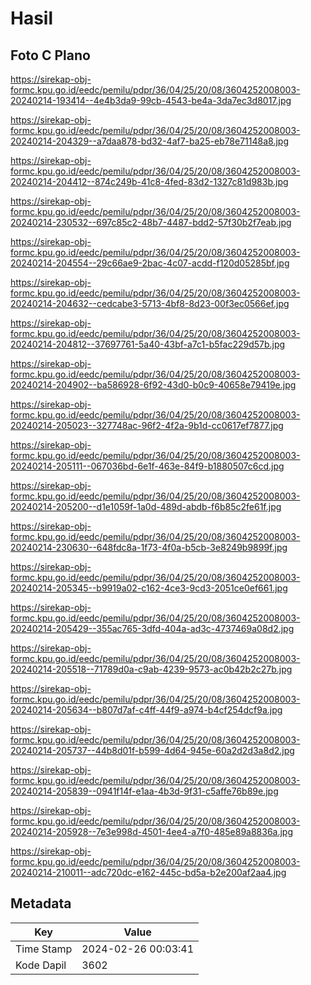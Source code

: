 # Hasil

## Foto C Plano

https://sirekap-obj-formc.kpu.go.id/eedc/pemilu/pdpr/36/04/25/20/08/3604252008003-20240214-193414--4e4b3da9-99cb-4543-be4a-3da7ec3d8017.jpg

https://sirekap-obj-formc.kpu.go.id/eedc/pemilu/pdpr/36/04/25/20/08/3604252008003-20240214-204329--a7daa878-bd32-4af7-ba25-eb78e71148a8.jpg

https://sirekap-obj-formc.kpu.go.id/eedc/pemilu/pdpr/36/04/25/20/08/3604252008003-20240214-204412--874c249b-41c8-4fed-83d2-1327c81d983b.jpg

https://sirekap-obj-formc.kpu.go.id/eedc/pemilu/pdpr/36/04/25/20/08/3604252008003-20240214-230532--697c85c2-48b7-4487-bdd2-57f30b2f7eab.jpg

https://sirekap-obj-formc.kpu.go.id/eedc/pemilu/pdpr/36/04/25/20/08/3604252008003-20240214-204554--29c66ae9-2bac-4c07-acdd-f120d05285bf.jpg

https://sirekap-obj-formc.kpu.go.id/eedc/pemilu/pdpr/36/04/25/20/08/3604252008003-20240214-204632--cedcabe3-5713-4bf8-8d23-00f3ec0566ef.jpg

https://sirekap-obj-formc.kpu.go.id/eedc/pemilu/pdpr/36/04/25/20/08/3604252008003-20240214-204812--37697761-5a40-43bf-a7c1-b5fac229d57b.jpg

https://sirekap-obj-formc.kpu.go.id/eedc/pemilu/pdpr/36/04/25/20/08/3604252008003-20240214-204902--ba586928-6f92-43d0-b0c9-40658e79419e.jpg

https://sirekap-obj-formc.kpu.go.id/eedc/pemilu/pdpr/36/04/25/20/08/3604252008003-20240214-205023--327748ac-96f2-4f2a-9b1d-cc0617ef7877.jpg

https://sirekap-obj-formc.kpu.go.id/eedc/pemilu/pdpr/36/04/25/20/08/3604252008003-20240214-205111--067036bd-6e1f-463e-84f9-b1880507c6cd.jpg

https://sirekap-obj-formc.kpu.go.id/eedc/pemilu/pdpr/36/04/25/20/08/3604252008003-20240214-205200--d1e1059f-1a0d-489d-abdb-f6b85c2fe61f.jpg

https://sirekap-obj-formc.kpu.go.id/eedc/pemilu/pdpr/36/04/25/20/08/3604252008003-20240214-230630--648fdc8a-1f73-4f0a-b5cb-3e8249b9899f.jpg

https://sirekap-obj-formc.kpu.go.id/eedc/pemilu/pdpr/36/04/25/20/08/3604252008003-20240214-205345--b9919a02-c162-4ce3-9cd3-2051ce0ef661.jpg

https://sirekap-obj-formc.kpu.go.id/eedc/pemilu/pdpr/36/04/25/20/08/3604252008003-20240214-205429--355ac765-3dfd-404a-ad3c-4737469a08d2.jpg

https://sirekap-obj-formc.kpu.go.id/eedc/pemilu/pdpr/36/04/25/20/08/3604252008003-20240214-205518--71789d0a-c9ab-4239-9573-ac0b42b2c27b.jpg

https://sirekap-obj-formc.kpu.go.id/eedc/pemilu/pdpr/36/04/25/20/08/3604252008003-20240214-205634--b807d7af-c4ff-44f9-a974-b4cf254dcf9a.jpg

https://sirekap-obj-formc.kpu.go.id/eedc/pemilu/pdpr/36/04/25/20/08/3604252008003-20240214-205737--44b8d01f-b599-4d64-945e-60a2d2d3a8d2.jpg

https://sirekap-obj-formc.kpu.go.id/eedc/pemilu/pdpr/36/04/25/20/08/3604252008003-20240214-205839--0941f14f-e1aa-4b3d-9f31-c5affe76b89e.jpg

https://sirekap-obj-formc.kpu.go.id/eedc/pemilu/pdpr/36/04/25/20/08/3604252008003-20240214-205928--7e3e998d-4501-4ee4-a7f0-485e89a8836a.jpg

https://sirekap-obj-formc.kpu.go.id/eedc/pemilu/pdpr/36/04/25/20/08/3604252008003-20240214-210011--adc720dc-e162-445c-bd5a-b2e200af2aa4.jpg


## Metadata

| Key        | Value               |
| ---------- | ------------------- |
| Time Stamp | 2024-02-26 00:03:41 |
| Kode Dapil | 3602                |



